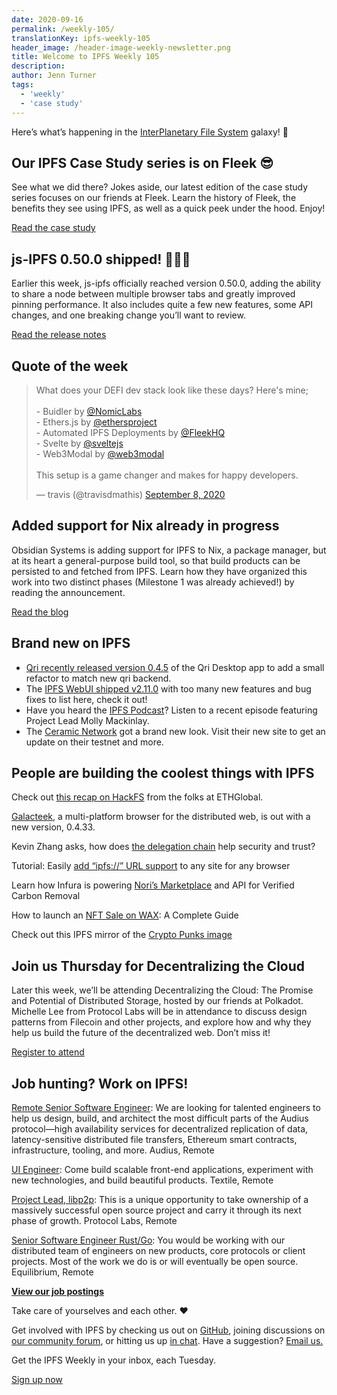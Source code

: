 ```yaml
---
date: 2020-09-16
permalink: /weekly-105/
translationKey: ipfs-weekly-105
header_image: /header-image-weekly-newsletter.png
title: Welcome to IPFS Weekly 105
description:
author: Jenn Turner
tags:
  - 'weekly'
  - 'case study'
---
```


Here’s what’s happening in the [InterPlanetary File System](https://ipfs.tech/) galaxy! 🚀

## Our IPFS Case Study series is on Fleek 😎

See what we did there? Jokes aside, our latest edition of the case study series focuses on our friends at Fleek. Learn the history of Fleek, the benefits they see using IPFS, as well as a quick peek under the hood. Enjoy!

[Read the case study](https://docs.ipfs.tech/concepts/case-study-fleek/#overview)

## js-IPFS 0.50.0 shipped! 🎉🎉🎉

Earlier this week, js-ipfs officially reached version 0.50.0, adding the ability to share a node between multiple browser tabs and greatly improved pinning performance. It also includes quite a few new features, some API changes, and one breaking change you’ll want to review.

[Read the release notes](https://blog.ipfs.tech/2020-09-14-js-ipfs-0-50/)

## Quote of the week

<blockquote class="twitter-tweet"><p lang="en" dir="ltr">What does your DEFI dev stack look like these days? Here&#39;s mine;<br><br>- Buidler by <a href="https://twitter.com/NomicLabs?ref_src=twsrc%5Etfw">@NomicLabs</a> <br>- Ethers.js by <a href="https://twitter.com/ethersproject?ref_src=twsrc%5Etfw">@ethersproject</a><br>- Automated IPFS Deployments by <a href="https://twitter.com/FleekHQ?ref_src=twsrc%5Etfw">@FleekHQ</a><br>- Svelte by <a href="https://twitter.com/sveltejs?ref_src=twsrc%5Etfw">@sveltejs</a><br>- Web3Modal by <a href="https://twitter.com/web3modal?ref_src=twsrc%5Etfw">@web3modal</a> <br><br>This setup is a game changer and makes for happy developers.</p>&mdash; travis (@travisdmathis) <a href="https://twitter.com/travisdmathis/status/1303315366605713408?ref_src=twsrc%5Etfw">September 8, 2020</a></blockquote>

## Added support for Nix already in progress

Obsidian Systems is adding support for IPFS to Nix, a package manager, but at its heart a general-purpose build tool, so that build products can be persisted to and fetched from IPFS. Learn how they have organized this work into two distinct phases (Milestone 1 was already achieved!) by reading the announcement.

[Read the blog](https://blog.ipfs.tech/2020-09-08-nix-ipfs-milestone-1/)

## Brand new on IPFS

- [Qri recently released version 0.4.5](https://qri.io/download) of the Qri Desktop app to add a small refactor to match new qri backend.
- The [IPFS WebUI shipped v2.11.0](https://github.com/ipfs-shipyard/ipfs-webui/releases/tag/v2.11.0) with too many new features and bug fixes to list here, check it out!
- Have you heard the [IPFS Podcast](https://soundcloud.com/user-4802515/ipfs-podcast-episode-3-protocol-labs-part-2)? Listen to a recent episode featuring Project Lead Molly Mackinlay.
- The [Ceramic Network](https://www.ceramic.network/) got a brand new look. Visit their new site to get an update on their testnet and more.

## People are building the coolest things with IPFS

Check out [this recap on HackFS](https://medium.com/ethglobal/hackfs-building-up-to-the-finale-fbcb74f2404f) from the folks at ETHGlobal.

[Galacteek](https://github.com/pinnaculum/galacteek/releases/tag/v0.4.33), a multi-platform browser for the distributed web, is out with a new version, 0.4.33.

Kevin Zhang asks, how does [the delegation chain](https://medium.com/@pushbar/how-does-the-delegation-chain-help-security-and-trust-5e17b5a922a7) help security and trust?

Tutorial: Easily [add “ipfs://” URL support](https://medium.com/@boomycloud/easily-add-ipfs-url-support-to-any-web-page-for-any-browser-7a254287e010) to any site for any browser

Learn how Infura is powering [Nori’s Marketplace](https://infura.io/customers/nori) and API for Verified Carbon Removal

How to launch an [NFT Sale on WAX](https://medium.com/wax-io/how-to-launch-an-nft-sale-on-wax-a-complete-guide-19944b3db67f): A Complete Guide

Check out this IPFS mirror of the [Crypto Punks image](https://twitter.com/pixls_dot_eth/status/1304517078729330688)

## Join us Thursday for Decentralizing the Cloud

Later this week, we’ll be attending Decentralizing the Cloud: The Promise and Potential of Distributed Storage, hosted by our friends at Polkadot. Michelle Lee from Protocol Labs will be in attendance to discuss design patterns from Filecoin and other projects, and explore how and why they help us build the future of the decentralized web. Don’t miss it!

[Register to attend](https://www.crowdcast.io/e/ubjg7i8k/register)

## Job hunting? Work on IPFS!

[Remote Senior Software Engineer](https://jobs.lever.co/audius): We are looking for talented engineers to help us design, build, and architect the most difficult parts of the Audius protocol—high availability services for decentralized replication of data, latency-sensitive distributed file transfers, Ethereum smart contracts, infrastructure, tooling, and more. Audius, Remote

[UI Engineer](https://textile.breezy.hr/p/2efb847aca79-ui-engineer): Come build scalable front-end applications, experiment with new technologies, and build beautiful products. Textile, Remote

[Project Lead, libp2p](https://jobs.lever.co/protocol/27ff3891-6e13-4aa8-b43a-734715e85a26): This is a unique opportunity to take ownership of a massively successful open source project and carry it through its next phase of growth. Protocol Labs, Remote

[Senior Software Engineer Rust/Go](https://www.notion.so/Hiring-Senior-Software-Engineer-Rust-Go-e6c94ccc261f426c80a483c7fc642412): You would be working with our distributed team of engineers on new products, core protocols or client projects. Most of the work we do is or will eventually be open source. Equilibrium, Remote

**[View our job postings](https://jobs.lever.co/protocol)**

Take care of yourselves and each other. ❤️

Get involved with IPFS by checking us out on [GitHub](https://github.com/ipfs), joining discussions on [our community forum](https://discuss.ipfs.tech/), or hitting us up [in chat](https://riot.im/app/#/room/#ipfs:matrix.org). Have a suggestion? [Email us.](mailto:newsletter@ipfs.io)

Get the IPFS Weekly in your inbox, each Tuesday.

<p><a href="https://ipfs.us4.list-manage.com/subscribe?u=25473244c7d18b897f5a1ff6b&amp;id=cad54b2230" class="button button-primary">Sign up now</a></p>
